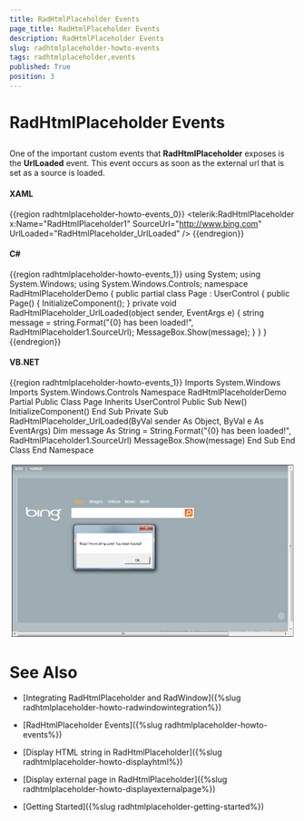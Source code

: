 ```yaml
---
title: RadHtmlPlaceholder Events
page_title: RadHtmlPlaceholder Events
description: RadHtmlPlaceholder Events
slug: radhtmlplaceholder-howto-events
tags: radhtmlplaceholder,events
published: True
position: 3
---
```


# RadHtmlPlaceholder Events



## 

One of the important custom events that __RadHtmlPlaceholder__ exposes is the __UrlLoaded__ event. This event occurs as soon as the external url that is set as a source is loaded.
				

#### __XAML__

{{region radhtmlplaceholder-howto-events_0}}
	<UserControl x:Class="RadHtmlPlaceholderDemo.Page" 
	             xmlns="http://schemas.microsoft.com/winfx/2006/xaml/presentation"
	             xmlns:x="http://schemas.microsoft.com/winfx/2006/xaml"
	             xmlns:telerik="http://schemas.telerik.com/2008/xaml/presentation"
	             Width="700"
	             Height="400">
	    <Grid x:Name="LayoutRoot" 
	          Margin="10"
	          Background="White">
	        <Border BorderBrush="Black" BorderThickness="1">
	            <telerik:RadHtmlPlaceholder x:Name="RadHtmlPlaceholder1" 
	                                        SourceUrl="http://www.bing.com"
	                                        UrlLoaded="RadHtmlPlaceholder_UrlLoaded" />
	        </Border>
	    </Grid>
	</UserControl>
{{endregion}}



#### __C#__

{{region radhtmlplaceholder-howto-events_1}}
	using System;
	using System.Windows;
	using System.Windows.Controls;
	namespace RadHtmlPlaceholderDemo
	{
		public partial class Page : UserControl
		{
			public Page()
			{
				InitializeComponent();
			}
			private void RadHtmlPlaceholder_UrlLoaded(object sender, EventArgs e)
			{
				string message = string.Format("{0} has been loaded!", RadHtmlPlaceholder1.SourceUrl);
				MessageBox.Show(message);
			}
		}
	}
	{{endregion}}



#### __VB.NET__

{{region radhtmlplaceholder-howto-events_1}}
	Imports System.Windows
	Imports System.Windows.Controls
	Namespace RadHtmlPlaceholderDemo
		Partial Public Class Page
			Inherits UserControl
			Public Sub New()
				InitializeComponent()
			End Sub
			Private Sub RadHtmlPlaceholder_UrlLoaded(ByVal sender As Object, ByVal e As EventArgs)
				Dim message As String = String.Format("{0} has been loaded!", RadHtmlPlaceholder1.SourceUrl)
				MessageBox.Show(message)
			End Sub
		End Class
	End Namespace



![htmlplaceholder-howto-events](images/htmlplaceholder-howto-events.png)

# See Also

 * [Integrating RadHtmlPlaceholder and RadWindow]({%slug radhtmlplaceholder-howto-radwindowintegration%})

 * [RadHtmlPlaceholder Events]({%slug radhtmlplaceholder-howto-events%})

 * [Display HTML string in RadHtmlPlaceholder]({%slug radhtmlplaceholder-howto-displayhtml%})

 * [Display external page in RadHtmlPlaceholder]({%slug radhtmlplaceholder-howto-displayexternalpage%})

 * [Getting Started]({%slug radhtmlplaceholder-getting-started%})
